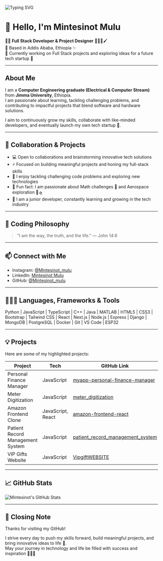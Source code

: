 <!-- Animated Typing Effect -->

![Typing SVG](https://readme-typing-svg.herokuapp.com?font=Fira+Code&size=28&pause=1000&color=FF5733&width=600&lines=Hi,+I'm+Mintesinot+Mulu;Full+Stack+Developer+%26+Project+Designer;Building+Smart+Tech+Solutions)

# 👋 Hello, I'm Mintesinot Mulu

🖐🏾 **Full Stack Developer & Project Designer** 👨🏾‍💻🖌️  
📍 Based in Addis Ababa, Ethiopia ✨  
🌱 Currently working on Full Stack projects and exploring ideas for a future tech startup 🚀

---

## About Me

I am a **Computer Engineering graduate (Electrical & Computer Stream)** from **Jimma University**, Ethiopia.  
I am passionate about learning, tackling challenging problems, and contributing to impactful projects that blend software and hardware solutions.

I aim to continuously grow my skills, collaborate with like-minded developers, and eventually launch my own tech startup 🌟.

---

## 🤝 Collaboration & Projects

- 💻 Open to collaborations and brainstorming innovative tech solutions
- ⚡ Focused on building meaningful projects and honing my full-stack skills
- 🧩 I enjoy tackling challenging code problems and exploring new technologies
- 🌟 Fun fact: I am passionate about Math challenges 📐 and Aerospace exploration 🚀🛸
- 🌱 I am a junior developer, constantly learning and growing in the tech industry

---

## 📖 Coding Philosophy

> "I am the way, the truth, and the life." — John 14:6

---

## 📫 Connect with Me

- Instagram: [@Mintesinot_mulu](https://www.instagram.com/)
- LinkedIn: [Mintesinot Mulu](https://www.linkedin.com/in/mintesinotmulu/)
- GitHub: [@Mintesinot_mulu](https://github.com/mintesinotmulu)

---

## 👨🏾‍💻 Languages, Frameworks & Tools

Python | JavaScript | TypeScript | C++ | Java | MATLAB | HTML5 | CSS3 | Bootstrap | Tailwind CSS | React | Next.js | Node.js | Express | Django | MongoDB | PostgreSQL | Docker | Git | VS Code | ESP32

---

## 💡 Projects

Here are some of my highlighted projects:

| Project                          | Tech              | GitHub Link                                                                                            |
| -------------------------------- | ----------------- | ------------------------------------------------------------------------------------------------------ |
| Personal Finance Manager         | JavaScript        | [myapp-personal-finance-manager](https://github.com/mintesinotmulu/myapp-personal-finance-manager)     |
| Meter Digitization               | JavaScript        | [meter_digitization](https://github.com/mintesinotmulu/meter_digitization)                             |
| Amazon Frontend Clone            | JavaScript, React | [amazon-frontend-react](https://github.com/mintesinotmulu/amazon-frontend-react)                       |
| Patient Record Management System | JavaScript        | [patient_record_management_system](https://github.com/mintesinotmulu/patient_record_management_system) |
| VIP Gifts Website                | JavaScript        | [VipgiftWEBSITE](https://github.com/mintesinotmulu/VipgiftWEBSITE)                                     |

---

## 📈 GitHub Stats

![Mintesinot's GitHub Stats](https://github-readme-stats.vercel.app/api?username=mintesinotmulu&show_icons=true&theme=radical&count_private=true)

---

## 🏁 Closing Note

Thanks for visiting my GitHub!

I strive every day to push my skills forward, build meaningful projects, and bring innovative ideas to life 🚀.  
May your journey in technology and life be filled with success and inspiration 🙏🏾✨
